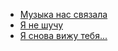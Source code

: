 * [Музыка нас связала](Музыка%20нас%20связала)
* [Я не шучу](Я%20не%20шучу)
* [Я снова вижу тебя...](Я%20снова%20вижу%20тебя...)